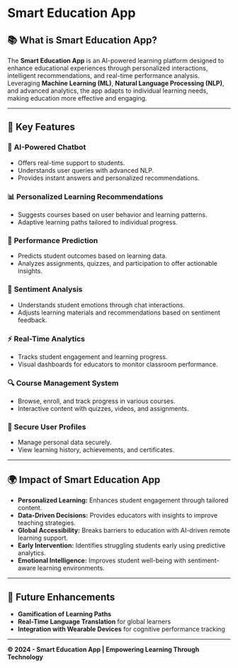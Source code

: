 # Smart Education App

## 📚 **What is Smart Education App?**

The **Smart Education App** is an AI-powered learning platform designed to enhance educational experiences through personalized interactions, intelligent recommendations, and real-time performance analysis. Leveraging **Machine Learning (ML)**, **Natural Language Processing (NLP)**, and advanced analytics, the app adapts to individual learning needs, making education more effective and engaging.

---

## 🚀 **Key Features**

### 🧠 **AI-Powered Chatbot**

- Offers real-time support to students.
- Understands user queries with advanced NLP.
- Provides instant answers and personalized recommendations.

### 📊 **Personalized Learning Recommendations**

- Suggests courses based on user behavior and learning patterns.
- Adaptive learning paths tailored to individual progress.

### 🎯 **Performance Prediction**

- Predicts student outcomes based on learning data.
- Analyzes assignments, quizzes, and participation to offer actionable insights.

### 💬 **Sentiment Analysis**

- Understands student emotions through chat interactions.
- Adjusts learning materials and recommendations based on sentiment feedback.

### ⚡ **Real-Time Analytics**

- Tracks student engagement and learning progress.
- Visual dashboards for educators to monitor classroom performance.

### 🔍 **Course Management System**

- Browse, enroll, and track progress in various courses.
- Interactive content with quizzes, videos, and assignments.

### 🔐 **Secure User Profiles**

- Manage personal data securely.
- View learning history, achievements, and certificates.

---

## 🌍 **Impact of Smart Education App**

- **Personalized Learning:** Enhances student engagement through tailored content.
- **Data-Driven Decisions:** Provides educators with insights to improve teaching strategies.
- **Global Accessibility:** Breaks barriers to education with AI-driven remote learning support.
- **Early Intervention:** Identifies struggling students early using predictive analytics.
- **Emotional Intelligence:** Improves student well-being with sentiment-aware learning environments.

---

## 🎯 **Future Enhancements**

- **Gamification of Learning Paths**
- **Real-Time Language Translation** for global learners
- **Integration with Wearable Devices** for cognitive performance tracking

---

**© 2024 - Smart Education App | Empowering Learning Through Technology**
